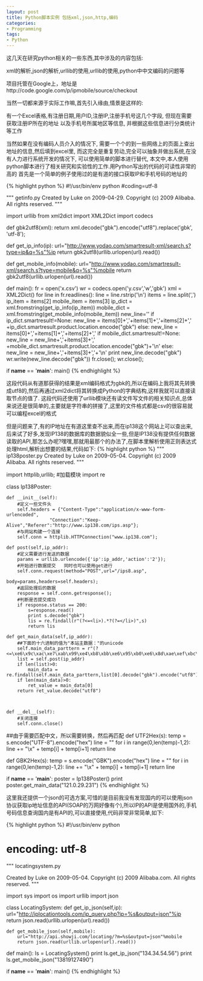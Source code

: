 ```yaml
---
layout: post
title: Python脚本实例 包括xml,json,http,编码
categories:
- Programming
tags:
- Python
---
```


这几天在研究python相关的一些东西,其中涉及的内容包括:

xml的解析,json的解析,urllib的使用,urllib的使用,python中中文编码的问题等

项目托管在Google上，地址是http://code.google.com/p/ipmobile/source/checkout

当然一切都来源于实际工作嘛,首先引入缘由,情景是这样的:

有一个Excel表格,有注册日期,用户ID,注册IP,注册手机号这几个字段,
但现在需要获取注册IP所在的地址 以及手机号所属地区等信息,
并根据这些信息进行分类统计等工作  

当然如果在没有编码人员介入的情况下,
需要一个个的到一些网络上的页面上查出地址的信息,然后填到excel里,
而这完全是重复劳动,完全可以抽象并做出系统,在没有人力进行系统开发的情况下,
可以使用简单的脚本进行替代,
本文中,本人使用python脚本进行了相关研究和实验性的工作.用Python写出的代码的可读性非常的高的
首先是一个简单的例子使用过的是有道的接口获取IP和手机号码的地址的

{% highlight python %}
#!/usr/bin/env python
#coding=utf-8

"""
getinfo.py
Created by Luke on 2009-04-29.
Copyright (c) 2009 Alibaba. All rights reserved.
"""

import urllib
from xml2dict import XML2Dict
import codecs


def gbk2utf8(xml):
    return xml.decode("gbk").encode("utf8").replace('gbk', 'utf-8');

def get_ip_info(ip):
    url="http://www.yodao.com/smartresult-xml/search.s?type=ip&q=%s"%ip
    return  gbk2utf8(urllib.urlopen(url).read())

def get_mobile_info(mobile):
    url="http://www.yodao.com/smartresult-xml/search.s?type=mobile&q=%s"%mobile
    return gbk2utf8(urllib.urlopen(url).read())


def main():
    fr = open('x.csv')
    wr = codecs.open('y.csv','w','gbk')
    xml = XML2Dict()
    for line in fr.readlines():
        line = line.rstrip('\n')
        items = line.split(',')
        ip_item = items[2]
        mobile_item = items[3]
        ip_dict = xml.fromstring(get_ip_info(ip_item))
        mobile_dict = xml.fromstring(get_mobile_info(mobile_item))
        new_line=''
        if ip_dict.smartresult!=None:
            new_line = items[0]+','+items[1]+','+items[2]+','
                                         +ip_dict.smartresult.product.location.encode("gbk")
        else:
            new_line = items[0]+','+items[1]+','+items[2]+','
        if mobile_dict.smartresult!=None:
            new_line = new_line+','+items[3]+','
                                         +mobile_dict.smartresult.product.location.encode("gbk")+'\n'
        else:
            new_line = new_line+','+items[3]+','+'\n'
        print new_line.decode("gbk")
        wr.write(new_line.decode("gbk"))
    fr.close();
    wr.close();


if __name__ == '__main__':
    main()
{% endhighlight %}

这段代码从有道那获得的结果是xml编码格式为gbk的,所以在编码上我将其先转换成utf8的,然后再通过xml2dict将其转换成Python的字典结构,这样我就可以直接读取节点的值了.
这段代码还使用了urllib模块还有读文件写文件的相关知识点,总体来说还是很简单的,主要就是字符串的拼接了,这里的文件格式都是csv的很容易就可以编程excel的格式

但是问题来了,有的IP地址在有道这里查不出来,而在ip138这个网站上可以查出来,后来试了好多,发现IP138的数据库的数据貌似全一些,但是IP138没有提供任何数据读取的API,那怎么办呢?嘿嘿,那就用最那个的办法了,在脚本里解析使用正则表达式处理html,解析出想要的结果,代码如下:
{% highlight python %}
"""
ip138poster.py
Created by Luke on 2009-05-04.
Copyright (c) 2009 Alibaba. All rights reserved.
"""

import httplib,urllib;  #加载模块
import re

class Ip138Poster:

    def __init__(self):
        #定义一些文件头
        self.headers = {"Content-Type":"application/x-www-form-urlencoded",
                    "Connection":"Keep-Alive","Referer":"http://www.ip138.com/ips.asp"};
        #与网站构建一个连接
        self.conn = httplib.HTTPConnection("www.ip138.com");

    def post(self,ip_addr):
        #定义需要进行发送的数据
        params = urllib.urlencode({'ip':ip_addr,'action':'2'});
        #开始进行数据提交   同时也可以使用get进行
        self.conn.request(method="POST",url="/ips8.asp",
                                            body=params,headers=self.headers);
        #返回处理后的数据
        response = self.conn.getresponse();
        #判断是否提交成功
        if response.status == 200:
            s=response.read()
            print s.decode("gbk")
            lis = re.findall(r"(?<=<li>).*?(?=</li>)",s)
            return lis

    def get_main_data(self,ip_addr):
        ##下面的十六进制的值为"本站主数据："的unicode
        self.main_data_parttern = r"(?<=\xe6\x9c\xac\xe7\xab\x99\xe4\xb8\xbb\xe6\x95\xb0\xe6\x8d\xae\xef\xbc\x9a).*"
        list = self.post(ip_addr)
        if len(list)>0:
            main_data = re.findall(self.main_data_parttern,list[0].decode("gbk").encode("utf8"))
        if len(main_data)>0:
            ret_value = main_data[0]
        return ret_value.decode("utf8")



    def __del__(self):
        #关闭连接
        self.conn.close()



##由于需要匹配中文，所以需要转换，然后再匹配
def UTF2Hex(s):
    temp = s.encode("UTF-8").encode("hex")
    line = ""
    for i in range(0,len(temp)-1,2):
        line += "\\x" + temp[i] + temp[i+1]
    return line

def GBK2Hex(s):
    temp = s.encode("GBK").encode("hex")
    line = ""
    for i in range(0,len(temp)-1,2):
        line += "\\x" + temp[i] + temp[i+1]
    return line


if __name__ == '__main__':
    poster = Ip138Poster()
    print poster.get_main_data("121.0.29.231")
{% endhighlight %}


这里我还提供一个json的可选方案,可惜的是目前我没有发现国内的可以使用json协议获取ip地址信息的API(SOAP的万网好像有个),所以IP的API是使用国外的,手机号码信息查询国内是有API的,可以直接使用,代码非常非常简单,如下:

{% highlight python %}
#!/usr/bin/env python
# encoding: utf-8
"""
locatingsystem.py

Created by Luke on 2009-05-04.
Copyright (c) 2009 Alibaba.com. All rights reserved.
"""

import sys
import os
import urllib
import json

class LocatingSystem:
    def get_ip_json(self,ip):
        url="http://iplocationtools.com/ip_query.php?ip=%s&output=json"%ip
        return json.read(urllib.urlopen(url).read())

    def get_mobile_json(self,mobile):
        url="http://api.showji.com/locating/?m=%s&output=json"%mobile
        return json.read(urllib.urlopen(url).read())

def main():
    ls = LocatingSystem()
    print ls.get_ip_json("134.34.54.56")
    print ls.get_mobile_json("13819127490")


if __name__ == '__main__':
    main()
{% endhighlight %}

